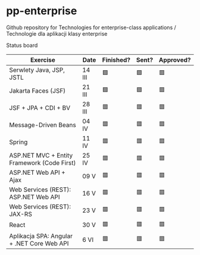 # pp-enterprise
Github repository for Technologies for enterprise-class applications / Technologie dla aplikacji klasy enterprise


Status board

| Exercise | Date | Finished?  | Sent? | Approved?
|---|---|---|---|---|
| Serwlety Java, JSP, JSTL  | 14 III  | 🟩  | 🟩  | 🟥  |
| Jakarta Faces (JSF)  | 21 III  | 🟩  | 🟩  | 🟥  |
| JSF + JPA + CDI + BV  | 28 III  | 🟥  | 🟥  | 🟥  |
| Message-Driven Beans | 04 IV  | 🟥  | 🟥  | 🟥  |
| Spring | 11 IV  | 🟥  | 🟥  | 🟥  |
| ASP.NET MVC + Entity Framework (Code First) | 25 IV  | 🟥  | 🟥  | 🟥  |
| ASP.NET Web API + Ajax | 09 V  | 🟥  | 🟥  | 🟥  |
| Web Services (REST): ASP.NET Web API | 16 V  | 🟥  | 🟥  | 🟥  |
| Web Services (REST): JAX-RS | 23 V  | 🟥  | 🟥  | 🟥  |
| React | 30 V  | 🟥  | 🟥  | 🟥  |
| Aplikacja SPA: Angular + .NET Core Web API| 6 VI  | 🟥  | 🟥  | 🟥  |
